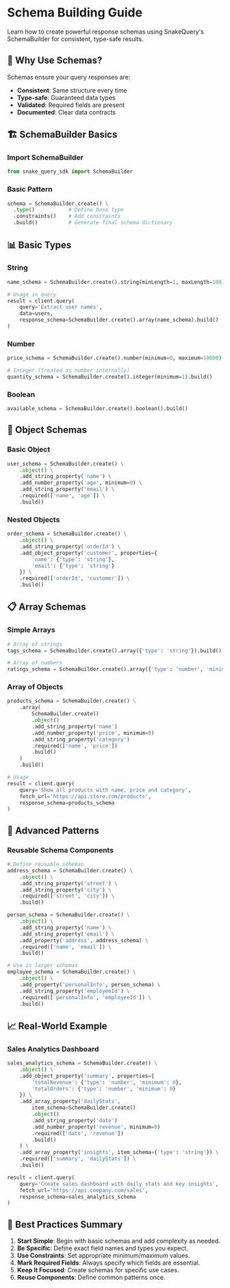 # Schema Building Guide

Learn how to create powerful response schemas using SnakeQuery's SchemaBuilder for consistent, type-safe results.

## 🎯 Why Use Schemas?

Schemas ensure your query responses are:
- **Consistent**: Same structure every time
- **Type-safe**: Guaranteed data types
- **Validated**: Required fields are present
- **Documented**: Clear data contracts

## 🏗️ SchemaBuilder Basics

### Import SchemaBuilder

```python
from snake_query_sdk import SchemaBuilder
```

### Basic Pattern

```python
schema = SchemaBuilder.create() \
  .type()           # Define base type
  .constraints()    # Add constraints
  .build()          # Generate final schema dictionary
```

## 📊 Basic Types

### String

```python
name_schema = SchemaBuilder.create().string(minLength=1, maxLength=100).build()

# Usage in query
result = client.query(
    query='Extract user names',
    data=users,
    response_schema=SchemaBuilder.create().array(name_schema).build()
)
```

### Number

```python
price_schema = SchemaBuilder.create().number(minimum=0, maximum=10000).build()

# Integer (treated as number internally)
quantity_schema = SchemaBuilder.create().integer(minimum=1).build()
```

### Boolean

```python
available_schema = SchemaBuilder.create().boolean().build()
```

## 🏢 Object Schemas

### Basic Object

```python
user_schema = SchemaBuilder.create() \
    .object() \
    .add_string_property('name') \
    .add_number_property('age', minimum=0) \
    .add_string_property('email') \
    .required(['name', 'age']) \
    .build()
```

### Nested Objects

```python
order_schema = SchemaBuilder.create() \
    .object() \
    .add_string_property('orderId') \
    .add_object_property('customer', properties={
        'name': {'type': 'string'},
        'email': {'type': 'string'}
    }) \
    .required(['orderId', 'customer']) \
    .build()
```

## 📋 Array Schemas

### Simple Arrays

```python
# Array of strings
tags_schema = SchemaBuilder.create().array({'type': 'string'}).build()

# Array of numbers
ratings_schema = SchemaBuilder.create().array({'type': 'number', 'minimum': 1, 'maximum': 5}).build()
```

### Array of Objects

```python
products_schema = SchemaBuilder.create() \
    .array(
        SchemaBuilder.create()
        .object()
        .add_string_property('name')
        .add_number_property('price', minimum=0)
        .add_string_property('category')
        .required(['name', 'price'])
        .build()
    )
    .build()

# Usage
result = client.query(
    query='Show all products with name, price and category',
    fetch_url='https://api.store.com/products',
    response_schema=products_schema
)
```

## 🎯 Advanced Patterns

### Reusable Schema Components

```python
# Define reusable schemas
address_schema = SchemaBuilder.create() \
    .object() \
    .add_string_property('street') \
    .add_string_property('city') \
    .required(['street', 'city']) \
    .build()

person_schema = SchemaBuilder.create() \
    .object() \
    .add_string_property('name') \
    .add_string_property('email') \
    .add_property('address', address_schema) \
    .required(['name', 'email']) \
    .build()

# Use in larger schemas
employee_schema = SchemaBuilder.create() \
    .object() \
    .add_property('personalInfo', person_schema) \
    .add_string_property('employeeId') \
    .required(['personalInfo', 'employeeId']) \
    .build()
```

## 📈 Real-World Example

### Sales Analytics Dashboard

```python
sales_analytics_schema = SchemaBuilder.create() \
    .object() \
    .add_object_property('summary', properties={
        'totalRevenue': {'type': 'number', 'minimum': 0},
        'totalOrders': {'type': 'number', 'minimum': 0}
    }) \
    .add_array_property('dailyStats',
        item_schema=SchemaBuilder.create()
        .object()
        .add_string_property('date')
        .add_number_property('revenue', minimum=0)
        .required(['date', 'revenue'])
        .build()
    ) \
    .add_array_property('insights', item_schema={'type': 'string'}) \
    .required(['summary', 'dailyStats']) \
    .build()

result = client.query(
    query='Create sales dashboard with daily stats and key insights',
    fetch_url='https://api.company.com/sales',
    response_schema=sales_analytics_schema
)
```

## 🎯 Best Practices Summary

1. **Start Simple**: Begin with basic schemas and add complexity as needed.
2. **Be Specific**: Define exact field names and types you expect.
3. **Use Constraints**: Set appropriate minimum/maximum values.
4. **Mark Required Fields**: Always specify which fields are essential.
5. **Keep It Focused**: Create schemas for specific use cases.
6. **Reuse Components**: Define common patterns once.
